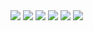 <img src="/images/design_portfolio/4/image1.webp"/>
<img src="/images/design_portfolio/4/image2.webp"/>
<img src="/images/design_portfolio/4/image3.webp"/>
<img src="/images/design_portfolio/4/image4.webp"/>
<img src="/images/design_portfolio/4/image5.webp"/>
<img src="/images/design_portfolio/4/image6.webp"/>